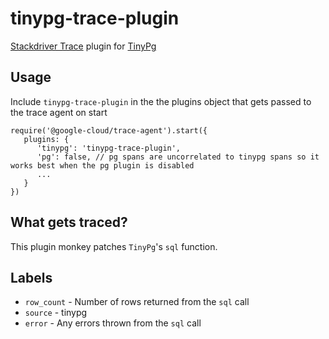 # tinypg-trace-plugin
[Stackdriver Trace](https://github.com/googleapis/cloud-trace-nodejs) plugin for [TinyPg](https://github.com/joeandaverde/tinypg)

## Usage
Include `tinypg-trace-plugin` in the the plugins object that gets passed to the trace agent on start
```
require('@google-cloud/trace-agent').start({
   plugins: {
      'tinypg': 'tinypg-trace-plugin',
      'pg': false, // pg spans are uncorrelated to tinypg spans so it works best when the pg plugin is disabled
      ...
   }
})
```

## What gets traced?
This plugin monkey patches `TinyPg`'s `sql` function.

## Labels
   * `row_count` - Number of rows returned from the `sql` call
   * `source` - tinypg
   * `error` - Any errors thrown from the `sql` call
